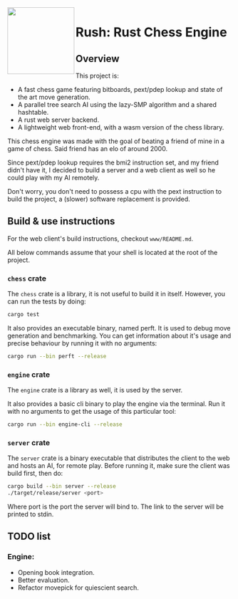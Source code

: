 <img align="left" alt="" src="logo.svg" height="150"/>

# Rush: Rust Chess Engine

## Overview

This project is:
+ A fast chess game featuring bitboards, pext/pdep lookup and state of the art move generation.
+ A parallel tree search AI using the lazy-SMP algorithm and a shared hashtable.
+ A rust web server backend.
+ A lightweight web front-end, with a wasm version of the chess library.

This chess engine was made with the goal of beating a friend of mine in a game of chess. Said friend has an elo of around 2000.

Since pext/pdep lookup requires the bmi2 instruction set, and my friend didn't have it, I decided to build a server and a web client as well so he could play with my AI remotely.

Don't worry, you don't need to possess a cpu with the pext instruction to build the project, a (slower) software replacement is provided.

## Build & use instructions

For the web client's build instructions, checkout `www/README.md`.

All below commands assume that your shell is located at the root of the project.

### `chess` crate

The `chess` crate is a library, it is not useful to build it in itself. However, you can run the tests by doing:
```bash
cargo test
```

It also provides an executable binary, named perft. It is used to debug move generation and benchmarking. You can get information about it's usage and precise behaviour by running it with no arguments:
```bash
cargo run --bin perft --release
```

### `engine` crate

The `engine` crate is a library as well, it is used by the server.

It also provides a basic cli binary to play the engine via the terminal. Run it with no arguments to get the usage of this particular tool:
```bash
cargo run --bin engine-cli --release
```

### `server` crate

The `server` crate is a binary executable that distributes the client to the web and hosts an AI, for remote play. Before running it, make sure the client was build first, then do:
```bash
cargo build --bin server --release
./target/release/server <port>
```
Where port is the port the server will bind to. The link to the server will be printed to stdin.

## TODO list

### Engine:
+ Opening book integration.
+ Better evaluation.
+ Refactor movepick for quiescient search.